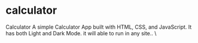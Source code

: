 
# calculator
Calculator
A simple Calculator App built with HTML, CSS, and JavaScript. It has both Light and Dark Mode. it will able to run in any site.. \